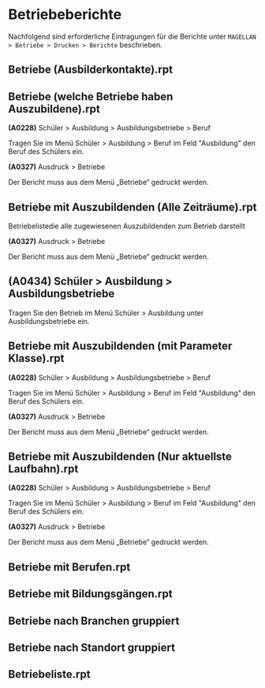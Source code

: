 
# Betriebeberichte

Nachfolgend sind erforderliche Eintragungen für die Berichte unter `MAGELLAN > Betriebe > Drucken > Berichte` beschrieben.

## Betriebe (Ausbilderkontakte).rpt

## Betriebe (welche Betriebe haben Auszubildene).rpt

**(A0228)** Schüler > Ausbildung > Ausbildungsbetriebe > Beruf 

Tragen Sie im Menü Schüler > Ausbildung > Beruf  im Feld "Ausbildung" den Beruf des Schülers ein.

**(A0327)** Ausdruck > Betriebe

Der Bericht muss aus dem Menü „Betriebe“ gedruckt werden.

## Betriebe mit Auszubildenden (Alle Zeiträume).rpt

Betriebelistedie alle zugewiesenen Auszubildenden zum Betrieb darstellt

**(A0327)** Ausdruck > Betriebe

Der Bericht muss aus dem Menü „Betriebe“ gedruckt werden.

**(A0434)** Schüler > Ausbildung > Ausbildungsbetriebe
----------------------------------------------------------
Tragen Sie den Betrieb im Menü Schüler > Ausbildung unter Ausbildungsbetriebe ein.

## Betriebe mit Auszubildenden (mit Parameter Klasse).rpt

**(A0228)** Schüler > Ausbildung > Ausbildungsbetriebe > Beruf 

Tragen Sie im Menü Schüler > Ausbildung > Beruf  im Feld "Ausbildung" den Beruf des Schülers ein.

**(A0327)** Ausdruck > Betriebe

Der Bericht muss aus dem Menü „Betriebe“ gedruckt werden.

## Betriebe mit Auszubildenden (Nur aktuellste Laufbahn).rpt

**(A0228)** Schüler > Ausbildung > Ausbildungsbetriebe > Beruf 

Tragen Sie im Menü Schüler > Ausbildung > Beruf  im Feld "Ausbildung" den Beruf des Schülers ein.

**(A0327)** Ausdruck > Betriebe

Der Bericht muss aus dem Menü „Betriebe“ gedruckt werden.

## Betriebe mit Berufen.rpt

## Betriebe mit Bildungsgängen.rpt

## Betriebe nach Branchen gruppiert

## Betriebe nach Standort gruppiert

## Betriebeliste.rpt


